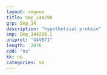 ```yaml
---
layout: smgene
title: Smp_144290
grp: Smp_14
description: "hypothetical protein"
smp: Smp_144290.1
uniprot: "G4VB71"
length:  2076
cdd: "ns"
kk: ns
categories: sm
---
```


